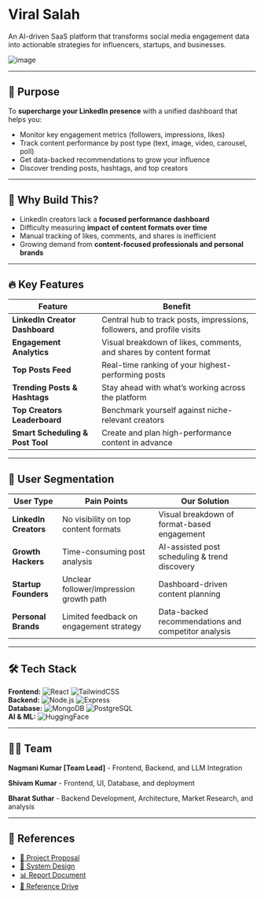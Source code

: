 # Viral Salah

An AI-driven SaaS platform that transforms social media engagement data into actionable strategies for influencers, startups, and businesses.

![image](https://github.com/user-attachments/assets/9c176dfe-59d1-46be-ae3c-9fbd533b979f)

---

## 🚀 Purpose

To **supercharge your LinkedIn presence** with a unified dashboard that helps you:
- Monitor key engagement metrics (followers, impressions, likes)
- Track content performance by post type (text, image, video, carousel, poll)
- Get data-backed recommendations to grow your influence
- Discover trending posts, hashtags, and top creators

---

## 🎯 Why Build This?

- LinkedIn creators lack a **focused performance dashboard**
- Difficulty measuring **impact of content formats over time**
- Manual tracking of likes, comments, and shares is inefficient
- Growing demand from **content-focused professionals and personal brands**

---

## 🔥 Key Features

| Feature                         | Benefit                                                                 |
|---------------------------------|-------------------------------------------------------------------------|
| **LinkedIn Creator Dashboard**  | Central hub to track posts, impressions, followers, and profile visits |
| **Engagement Analytics**        | Visual breakdown of likes, comments, and shares by content format      |
| **Top Posts Feed**              | Real-time ranking of your highest-performing posts                     |
| **Trending Posts & Hashtags**   | Stay ahead with what’s working across the platform                     |
| **Top Creators Leaderboard**    | Benchmark yourself against niche-relevant creators                     |
| **Smart Scheduling & Post Tool**| Create and plan high-performance content in advance                    |

---

## 👥 User Segmentation

| User Type         | Pain Points                                | Our Solution                                      |
|-------------------|---------------------------------------------|---------------------------------------------------|
| **LinkedIn Creators** | No visibility on top content formats       | Visual breakdown of format-based engagement       |
| **Growth Hackers** | Time-consuming post analysis               | AI-assisted post scheduling & trend discovery     |
| **Startup Founders** | Unclear follower/impression growth path  | Dashboard-driven content planning                 |
| **Personal Brands** | Limited feedback on engagement strategy   | Data-backed recommendations and competitor analysis |

---

## 🛠 Tech Stack

**Frontend:** ![React](https://img.shields.io/badge/React-61DAFB?logo=react&logoColor=black) ![TailwindCSS](https://img.shields.io/badge/TailwindCSS-06B6D4?logo=tailwindcss&logoColor=white)  
**Backend:** ![Node.js](https://img.shields.io/badge/Node.js-339933?logo=nodedotjs&logoColor=white) ![Express](https://img.shields.io/badge/Express-000000?logo=express&logoColor=white)  
**Database:** ![MongoDB](https://img.shields.io/badge/MongoDB-47A248?logo=mongodb&logoColor=white) ![PostgreSQL](https://img.shields.io/badge/PostgreSQL-4169E1?logo=postgresql&logoColor=white)  
**AI & ML:** ![HuggingFace](https://img.shields.io/badge/Hugging%20Face-FFD21E?logo=huggingface&logoColor=black)

---

## 👨‍💻 Team

**Nagmani Kumar [Team Lead]** - Frontend, Backend, and LLM Integration

**Shivam Kumar** - Frontend, UI, Database, and deployment

**Bharat Suthar** - Backend Development, Architecture, Market Research, and analysis

---

## 📄 References

- [📘 Project Proposal](https://docs.google.com/document/d/1S6cZOB1xdbe9N1nJMfyxUonzm4t5GH26favSDsN-2no/edit?usp=sharing)  
- [📐 System Design](https://docs.google.com/document/d/1hc2jMq0CeU_jKcLI3MIkdtkiwNogrT5DXpp9Px9MAPc/edit?tab=t.0)  
- [📊 Report Document](https://docs.google.com/document/d/12qMwBC2HN2W3Vk1heZ3DqwSQzd6NAjMkebWmpgmWxJY/edit?usp=sharing)  
- [📂 Reference Drive](https://drive.google.com/file/d/1YjPdEQsdq3aYShQPnPxlHFKQdTq2-sB8/view?usp=sharing)
